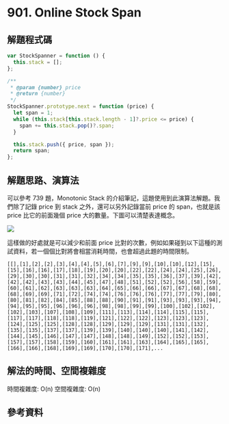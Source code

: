 # 901. Online Stock Span

## 解題程式碼

```javascript
var StockSpanner = function () {
  this.stack = [];
};

/**
 * @param {number} price
 * @return {number}
 */
StockSpanner.prototype.next = function (price) {
  let span = 1;
  while (this.stack[this.stack.length - 1]?.price <= price) {
    span += this.stack.pop()?.span;
  }

  this.stack.push({ price, span });
  return span;
};
```

## 解題思路、演算法

可以參考 739 題，Monotonic Stack 的介紹筆記，這題使用到此演算法解題。我們除了記錄 price 到 stack 之外，還可以另外記錄當前 price 的 span，也就是該 price 比它的前面幾個 price 大的數量。下圖可以清楚表達概念。

![](https://upload.cc/i1/2024/03/17/CjWvux.png)

這樣做的好處就是可以減少和前面 price 比對的次數，例如如果碰到以下這種的測試資料，若一個個比對將會相當消耗時間，也會超過此題的時間限制。

```
[[],[1],[2],[2],[3],[4],[4],[5],[6],[7],[9],[9],[10],[10],[12],[15],[15],[16],[16],[17],[18],[19],[20],[20],[22],[22],[24],[24],[25],[26],[29],[30],[30],[31],[31],[32],[34],[34],[35],[35],[36],[37],[39],[42],[42],[42],[43],[43],[44],[45],[47],[48],[51],[52],[52],[56],[58],[59],[60],[61],[62],[63],[63],[63],[64],[65],[66],[66],[67],[67],[68],[68],[68],[69],[69],[71],[72],[74],[74],[76],[76],[76],[77],[77],[79],[80],[80],[81],[82],[84],[85],[88],[88],[90],[91],[91],[93],[93],[93],[94],[94],[95],[95],[96],[96],[96],[98],[98],[99],[99],[100],[102],[102],[102],[103],[107],[108],[109],[111],[113],[114],[114],[115],[115],[117],[117],[118],[118],[119],[121],[122],[122],[123],[123],[123],[124],[125],[125],[128],[128],[129],[129],[129],[131],[131],[132],[135],[135],[137],[137],[139],[139],[140],[140],[140],[141],[142],[144],[145],[146],[147],[147],[148],[148],[149],[152],[152],[153],[157],[157],[158],[159],[160],[161],[161],[163],[164],[165],[165],[166],[166],[168],[169],[169],[170],[170],[171],...
```

## 解法的時間、空間複雜度

時間複雜度: O(n)
空間複雜度: O(n)

## 參考資料
